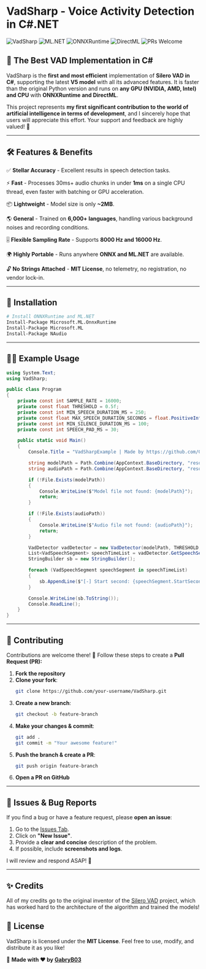 # VadSharp - Voice Activity Detection in C#.NET

![VadSharp](https://img.shields.io/badge/.NET-9.0-blue.svg) ![ML.NET](https://img.shields.io/badge/ML.NET-Supported-brightgreen.svg) ![ONNXRuntime](https://img.shields.io/badge/ONNXRuntime-Supported-blue.svg) ![DirectML](https://img.shields.io/badge/DirectML-Supported-orange.svg) ![PRs Welcome](https://img.shields.io/badge/PRs-Welcome-brightgreen.svg)

## 🚀 The Best VAD Implementation in C#

VadSharp is the **first and most efficient** implementation of **Silero VAD in C#**, supporting the latest **V5 model** with all its advanced features. It is faster than the original Python version and runs on **any GPU (NVIDIA, AMD, Intel) and CPU** with **ONNXRuntime and DirectML**.

This project represents **my first significant contribution to the world of artificial intelligence in terms of development**, and I sincerely hope that users will appreciate this effort. Your support and feedback are highly valued! 🙌

---

## 🛠 Features & Benefits

✅ **Stellar Accuracy** - Excellent results in speech detection tasks.

⚡ **Fast** - Processes 30ms+ audio chunks in under **1ms** on a single CPU thread, even faster with batching or GPU acceleration.

📦 **Lightweight** - Model size is only **~2MB**.

🌎 **General** - Trained on **6,000+ languages**, handling various background noises and recording conditions.

🎚 **Flexible Sampling Rate** - Supports **8000 Hz and 16000 Hz**.

🌍 **Highly Portable** - Runs anywhere **ONNX and ML.NET** are available.

🔓 **No Strings Attached** - **MIT License**, no telemetry, no registration, no vendor lock-in.

---

## 📌 Installation

```sh
# Install ONNXRuntime and ML.NET
Install-Package Microsoft.ML.OnnxRuntime
Install-Package Microsoft.ML
Install-Package NAudio
```

---

## 🧑‍💻 Example Usage

```csharp
using System.Text;
using VadSharp;

public class Program
{
    private const int SAMPLE_RATE = 16000;
    private const float THRESHOLD = 0.5f;
    private const int MIN_SPEECH_DURATION_MS = 250;
    private const float MAX_SPEECH_DURATION_SECONDS = float.PositiveInfinity;
    private const int MIN_SILENCE_DURATION_MS = 100;
    private const int SPEECH_PAD_MS = 30;

    public static void Main()
    {
        Console.Title = "VadSharpExample | Made by https://github.com/GabryB03/";

        string modelPath = Path.Combine(AppContext.BaseDirectory, "resources", "silero_vad.onnx");
        string audioPath = Path.Combine(AppContext.BaseDirectory, "resources", "test.wav");

        if (!File.Exists(modelPath))
        {
            Console.WriteLine($"Model file not found: {modelPath}");
            return;
        }

        if (!File.Exists(audioPath))
        {
            Console.WriteLine($"Audio file not found: {audioPath}");
            return;
        }

        VadDetector vadDetector = new VadDetector(modelPath, THRESHOLD, SAMPLE_RATE, MIN_SPEECH_DURATION_MS, MAX_SPEECH_DURATION_SECONDS, MIN_SILENCE_DURATION_MS, SPEECH_PAD_MS);
        List<VadSpeechSegment> speechTimeList = vadDetector.GetSpeechSegmentList(audioPath);
        StringBuilder sb = new StringBuilder();

        foreach (VadSpeechSegment speechSegment in speechTimeList)
        {
            sb.AppendLine($"[-] Start second: {speechSegment.StartSecond.ToString().Replace(",", ".")}s, end second: {speechSegment.EndSecond.ToString().Replace(",", ".")}s");
        }

        Console.WriteLine(sb.ToString());
        Console.ReadLine();
    }
}
```

---

## 🌟 Contributing

Contributions are welcome there! 🚀 Follow these steps to create a **Pull Request (PR):**

1. **Fork the repository**
2. **Clone your fork**:
   ```sh
   git clone https://github.com/your-username/VadSharp.git
   ```
3. **Create a new branch**:
   ```sh
   git checkout -b feature-branch
   ```
4. **Make your changes & commit**:
   ```sh
   git add .
   git commit -m "Your awesome feature!"
   ```
5. **Push the branch & create a PR**:
   ```sh
   git push origin feature-branch
   ```
6. **Open a PR on GitHub**

---

## 🐛 Issues & Bug Reports

If you find a bug or have a feature request, please **open an issue**:

1. Go to the [Issues Tab](https://github.com/GabryB03/VadSharp/issues).
2. Click on **"New Issue"**.
3. Provide a **clear and concise** description of the problem.
4. If possible, include **screenshots and logs**.

I will review and respond ASAP! 🚀

---

## ✨ Credits

All of my credits go to the original inventor of the [Silero VAD](https://github.com/snakers4/silero-vad) project,
which has worked hard to the architecture of the algorithm and trained the models!

## 📜 License

VadSharp is licensed under the **MIT License**. Feel free to use, modify, and distribute it as you like!

📌 **Made with ❤️ by [GabryB03](https://github.com/GabryB03/)**
